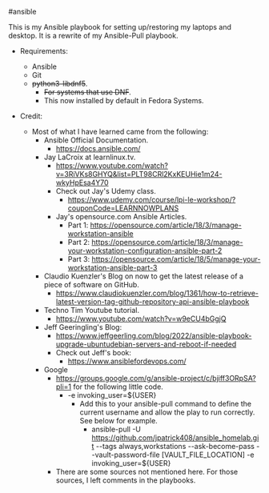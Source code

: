 #ansible

This is my Ansible playbook for setting up/restoring my laptops and desktop.  It is a rewrite of my Ansible-Pull playbook.

- Requirements:
    - Ansible
    - Git
    - ~~python3-libdnf5~~.
       - ~~For systems that use DNF~~.
       - This now installed by default in Fedora Systems.

- Credit:
    - Most of what I have learned came from the following:
        - Ansible Official Documentation.
          - https://docs.ansible.com/
        - Jay LaCroix at learnlinux.tv.
          - https://www.youtube.com/watch?v=3RiVKs8GHYQ&list=PLT98CRl2KxKEUHie1m24-wkyHpEsa4Y70
          - Check out Jay's Udemy class.
            - https://www.udemy.com/course/lpi-le-workshop/?couponCode=LEARNNOWPLANS
          - Jay's opensource.com Ansible Articles.
            - Part 1: https://opensource.com/article/18/3/manage-workstation-ansible
            - Part 2: https://opensource.com/article/18/3/manage-your-workstation-configuration-ansible-part-2
            - Part 3: https://opensource.com/article/18/5/manage-your-workstation-ansible-part-3
        - Claudio Kuenzler's Blog on now to get the latest release of a piece of software on GitHub.
          - https://www.claudiokuenzler.com/blog/1361/how-to-retrieve-latest-version-tag-github-repository-api-ansible-playbook
        - Techno Tim Youtube tutorial.
          - https://www.youtube.com/watch?v=w9eCU4bGgjQ
        - Jeff Geeringling's Blog:
          - https://www.jeffgeerling.com/blog/2022/ansible-playbook-upgrade-ubuntudebian-servers-and-reboot-if-needed
          - Check out Jeff's book:
               - https://www.ansiblefordevops.com/
        - Google
          - https://groups.google.com/g/ansible-project/c/bjiff3ORpSA?pli=1 for the following little code.
            - -e invoking_user=${USER}
              - Add this to your ansible-pull command to define the current username and allow the play to run correctly.  See below for example.
                - ansible-pull -U https://github.com/jpatrick408/ansible_homelab.git --tags always,workstations --ask-become-pass --vault-password-file [VAULT_FILE_LOCATION] -e invoking_user=${USER}
          - There are some sources not mentioned here.  For those sources, I left comments in the playbooks.

